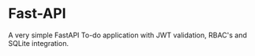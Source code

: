 # Fast-API
A very simple FastAPI To-do application with JWT validation, RBAC's and SQLite integration.
